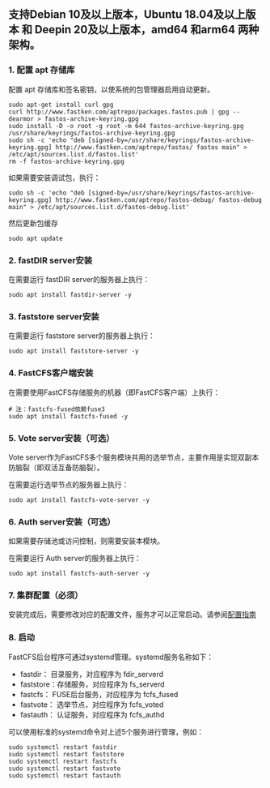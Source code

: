 
## 支持Debian 10及以上版本，Ubuntu 18.04及以上版本 和 Deepin 20及以上版本，amd64 和arm64 两种架构。


### 1. 配置 apt 存储库

配置 apt 存储库和签名密钥，以使系统的包管理器启用自动更新。

```shell
sudo apt-get install curl gpg
curl http://www.fastken.com/aptrepo/packages.fastos.pub | gpg --dearmor > fastos-archive-keyring.gpg
sudo install -D -o root -g root -m 644 fastos-archive-keyring.gpg /usr/share/keyrings/fastos-archive-keyring.gpg
sudo sh -c 'echo "deb [signed-by=/usr/share/keyrings/fastos-archive-keyring.gpg] http://www.fastken.com/aptrepo/fastos/ fastos main" > /etc/apt/sources.list.d/fastos.list'
rm -f fastos-archive-keyring.gpg
```

如果需要安装调试包，执行：
```shell
sudo sh -c 'echo "deb [signed-by=/usr/share/keyrings/fastos-archive-keyring.gpg] http://www.fastken.com/aptrepo/fastos-debug/ fastos-debug main" > /etc/apt/sources.list.d/fastos-debug.list'
```


然后更新包缓存
```
sudo apt update
```

### 2. fastDIR server安装

在需要运行 fastDIR server的服务器上执行：
```shell
sudo apt install fastdir-server -y
```

### 3. faststore server安装

在需要运行 faststore server的服务器上执行：
```shell
sudo apt install faststore-server -y
```

### 4. FastCFS客户端安装

在需要使用FastCFS存储服务的机器（即FastCFS客户端）上执行：
```shell
# 注：fastcfs-fused依赖fuse3
sudo apt install fastcfs-fused -y
```

### 5. Vote server安装（可选）

Vote server作为FastCFS多个服务模块共用的选举节点，主要作用是实现双副本防脑裂（即双活互备防脑裂）。

在需要运行选举节点的服务器上执行：
```shell
sudo apt install fastcfs-vote-server -y
```

### 6. Auth server安装（可选）

如果需要存储池或访问控制，则需要安装本模块。

在需要运行 Auth server的服务器上执行：
```shell
sudo apt install fastcfs-auth-server -y
```

### 7. 集群配置（必须）

安装完成后，需要修改对应的配置文件，服务才可以正常启动。请参阅[配置指南](CONFIGURE-zh_CN.md)


### 8. 启动

FastCFS后台程序可通过systemd管理。systemd服务名称如下：

  * fastdir： 目录服务，对应程序为 fdir_serverd
  * faststore：存储服务，对应程序为 fs_serverd
  * fastcfs： FUSE后台服务，对应程序为 fcfs_fused
  * fastvote： 选举节点，对应程序为 fcfs_voted
  * fastauth： 认证服务，对应程序为 fcfs_authd

可以使用标准的systemd命令对上述5个服务进行管理，例如：
```shell
sudo systemctl restart fastdir
sudo systemctl restart faststore
sudo systemctl restart fastcfs
sudo systemctl restart fastvote
sudo systemctl restart fastauth
```
